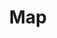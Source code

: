 ---
title: Map
layout: redirect
destination: /map/
eleventyNavigation:
  key: various-map-redirect
  title: Map
  parent: various
  order: 1
---